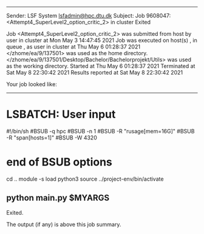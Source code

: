 
------------------------------------------------------------
Sender: LSF System <lsfadmin@hpc.dtu.dk>
Subject: Job 9608047: <Attempt4_SuperLevel2_option_critic_2> in cluster <dcc> Exited

Job <Attempt4_SuperLevel2_option_critic_2> was submitted from host <gbarlogin1> by user <s183914> in cluster <dcc> at Mon May  3 14:47:45 2021
Job was executed on host(s) <n-62-11-66>, in queue <hpc>, as user <s183914> in cluster <dcc> at Thu May  6 01:28:37 2021
</zhome/ea/9/137501> was used as the home directory.
</zhome/ea/9/137501/Desktop/Bachelor/Bachelorprojekt/Utils> was used as the working directory.
Started at Thu May  6 01:28:37 2021
Terminated at Sat May  8 22:30:42 2021
Results reported at Sat May  8 22:30:42 2021

Your job looked like:

------------------------------------------------------------
# LSBATCH: User input
#!/bin/sh
#BSUB -q hpc
#BSUB -n 1
#BSUB -R "rusage[mem=16G]"
#BSUB -R "span[hosts=1]"
#BSUB -W 4320
# end of BSUB options
cd ..
module -s load python3
source ../project-env/bin/activate

python main.py $MYARGS
------------------------------------------------------------

Exited.


The output (if any) is above this job summary.

